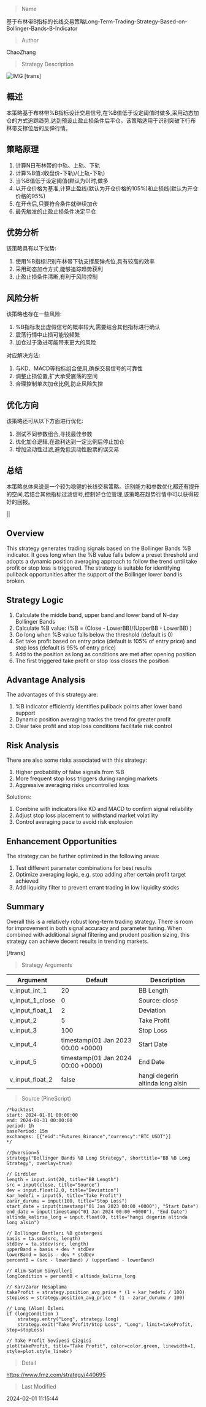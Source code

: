 
> Name

基于布林带B指标的长线交易策略Long-Term-Trading-Strategy-Based-on-Bollinger-Bands-B-Indicator

> Author

ChaoZhang

> Strategy Description

![IMG](https://www.fmz.com/upload/asset/1dbf10fc99a3e1dd9c2.png)
[trans]
## 概述

本策略基于布林带%B指标设计交易信号,在%B值低于设定阈值时做多,采用动态加仓的方式追踪趋势,达到预设止盈止损条件后平仓。该策略适用于识别突破下行布林带支撑位后的反弹行情。

## 策略原理

1. 计算N日布林带的中轨、上轨、下轨
2. 计算%B值:(收盘价-下轨)/(上轨-下轨)
3. 当%B值低于设定阈值(默认为0)时,做多
4. 以开仓价格为基准,计算止盈线(默认为开仓价格的105%)和止损线(默认为开仓价格的95%)
5. 在开仓后,只要符合条件就继续加仓
6. 最先触发的止盈止损条件决定平仓

## 优势分析

该策略具有以下优势:

1. 使用%B指标识别布林带下轨支撑反弹点位,具有较高的效率
2. 采用动态加仓方式,能够追踪趋势获利
3. 止盈止损条件清晰,有利于风险控制

## 风险分析

该策略也存在一些风险:

1. %B指标发出虚假信号的概率较大,需要结合其他指标进行确认
2. 震荡行情中止损可能较频繁
3. 加仓过于激进可能带来更大的风险

对应解决方法:

1. 与KD、MACD等指标组合使用,确保交易信号的可靠性
2. 调整止损位置,扩大承受震荡的空间
3. 合理控制单次加仓比例,防止风险失控

## 优化方向

该策略还可从以下方面进行优化:

1. 测试不同参数组合,寻找最佳参数
2. 优化加仓逻辑,在盈利达到一定比例后停止加仓
3. 增加流动性过滤,避免低流动性股票的误交易

## 总结

本策略总体来说是一个较为稳健的长线交易策略。识别能力和参数优化都还有提升的空间,若结合其他指标过滤信号,控制好仓位管理,该策略在趋势行情中可以获得较好的回报。

||

## Overview

This strategy generates trading signals based on the Bollinger Bands %B indicator. It goes long when the %B value falls below a preset threshold and adopts a dynamic position averaging approach to follow the trend until take profit or stop loss is triggered. The strategy is suitable for identifying pullback opportunities after the support of the Bollinger lower band is broken.

## Strategy Logic  

1. Calculate the middle band, upper band and lower band of N-day Bollinger Bands
2. Calculate %B value: (%B = (Close - LowerBB)/(UpperBB - LowerBB) )
3. Go long when %B value falls below the threshold (default is 0)  
4. Set take profit based on entry price (default is 105% of entry price) and stop loss (default is 95% of entry price)
5. Add to the position as long as conditions are met after opening position
6. The first triggered take profit or stop loss closes the position

## Advantage Analysis   

The advantages of this strategy are:

1. %B indicator efficiently identifies pullback points after lower band support
2. Dynamic position averaging tracks the trend for greater profit
3. Clear take profit and stop loss conditions facilitate risk control

## Risk Analysis

There are also some risks associated with this strategy:  

1. Higher probability of false signals from %B 
2. More frequent stop loss triggers during ranging markets
3. Aggressive averaging risks uncontrolled loss

Solutions:

1. Combine with indicators like KD and MACD to confirm signal reliability  
2. Adjust stop loss placement to withstand market volatility
3. Control averaging pace to avoid risk explosion   

## Enhancement Opportunities

The strategy can be further optimized in the following areas:

1. Test different parameter combinations for best results
2. Optimize averaging logic, e.g. stop adding after certain profit target achieved  
3. Add liquidity filter to prevent errant trading in low liquidity stocks  

## Summary  

Overall this is a relatively robust long-term trading strategy. There is room for improvement in both signal accuracy and parameter tuning. When combined with additional signal filtering and prudent position sizing, this strategy can achieve decent results in trending markets.  

[/trans]

> Strategy Arguments



|Argument|Default|Description|
|----|----|----|
|v_input_int_1|20|BB Length|
|v_input_1_close|0|Source: close|high|low|open|hl2|hlc3|hlcc4|ohlc4|
|v_input_float_1|2|Deviation|
|v_input_2|5|Take Profit|
|v_input_3|100|Stop Loss|
|v_input_4|timestamp(01 Jan 2023 00:00 +0000)|Start Date|
|v_input_5|timestamp(01 Jan 2024 00:00 +0000)|End Date|
|v_input_float_2|false|hangi degerin altinda long alsin|


> Source (PineScript)

``` pinescript
/*backtest
start: 2024-01-01 00:00:00
end: 2024-01-31 00:00:00
period: 1h
basePeriod: 15m
exchanges: [{"eid":"Futures_Binance","currency":"BTC_USDT"}]
*/

//@version=5
strategy("Bollinger Bands %B Long Strategy", shorttitle="BB %B Long Strategy", overlay=true)

// Girdiler
length = input.int(20, title="BB Length")
src = input(close, title="Source")
dev = input.float(2.0, title="Deviation")
kar_hedefi = input(5, title="Take Profit")
zarar_durumu = input(100, title="Stop Loss")
start_date = input(timestamp("01 Jan 2023 00:00 +0000"), "Start Date")
end_date = input(timestamp("01 Jan 2024 00:00 +0000"), "End Date")
altinda_kalirsa_long = input.float(0, title="hangi degerin altinda long alsin")

// Bollinger Bantları %B göstergesi
basis = ta.sma(src, length)
stdDev = ta.stdev(src, length)
upperBand = basis + dev * stdDev
lowerBand = basis - dev * stdDev
percentB = (src - lowerBand) / (upperBand - lowerBand)

// Alım-Satım Sinyalleri
longCondition = percentB < altinda_kalirsa_long

// Kar/Zarar Hesaplama
takeProfit = strategy.position_avg_price * (1 + kar_hedefi / 100)
stopLoss = strategy.position_avg_price * (1 - zarar_durumu / 100)

// Long (Alım) İşlemi
if (longCondition )
    strategy.entry("Long", strategy.long)
    strategy.exit("Take Profit/Stop Loss", "Long", limit=takeProfit, stop=stopLoss)

// Take Profit Seviyesi Çizgisi
plot(takeProfit, title="Take Profit", color=color.green, linewidth=1, style=plot.style_linebr)

```

> Detail

https://www.fmz.com/strategy/440695

> Last Modified

2024-02-01 11:15:44

